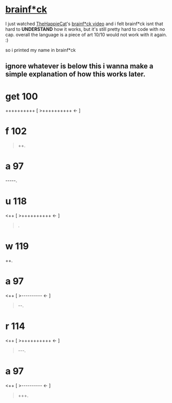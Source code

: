 # [brainf*ck](https://en.wikipedia.org/wiki/Brainfuck)
I just watched [TheHappieCat](https://www.youtube.com/c/TheHappieCat)'s [brainf\*ck video](https://www.youtube.com/watch?v=-3C200nCwpk) and i felt brainf\*ck isnt that hard to **UNDERSTAND** how it works, but it's still pretty hard to code with no cap. overall the language is a piece of art 10/10 would not work with it again. :)

so i printed my name in brainf*ck

## ignore whatever is below this i wanna make a simple explanation of how this works later.
# get 100
++++++++++
[
    >++++++++++
    <-
]
# f 102
>++.
# a 97
-----.
# u 118
<++
[
    >++++++++++
    <-
]
>.
# w 119
++.
# a 97
<++ 
[
    >----------
    <-
]
>--.
# r 114
<++
[
    >++++++++++
    <-
]
>---.
# a 97
<++
[
    >----------
    <-
]
>+++.
